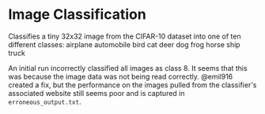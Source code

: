 # Image Classification

Classifies a tiny 32x32 image from the CIFAR-10 dataset into one of ten different classes:
airplane
automobile
bird
cat
deer
dog
frog
horse
ship
truck

An initial run incorrectly classified all images as class 8. It seems that this was because the image data was not being read correctly. @emil916 created a fix, but the performance on the images pulled from the classifier's associated website still seems poor and is captured in `erroneous_output.txt`.
